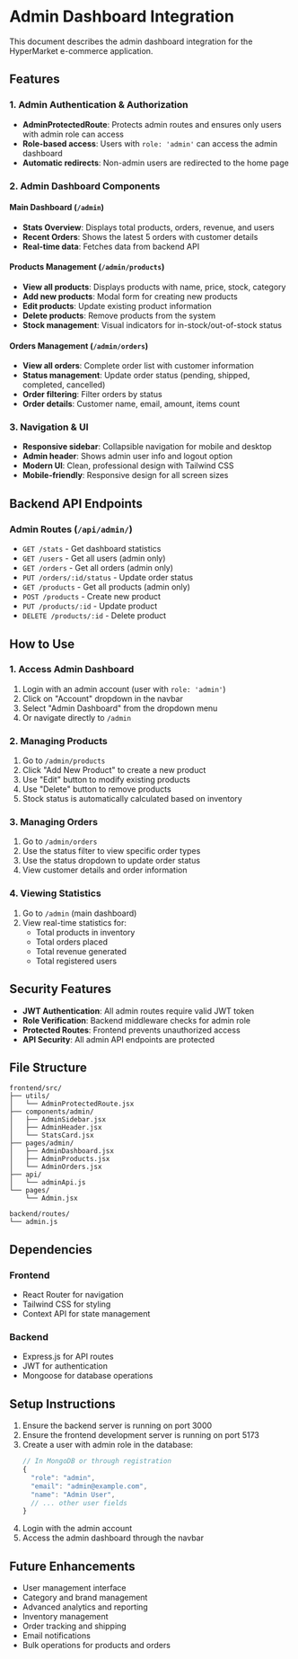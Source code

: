 # Admin Dashboard Integration

This document describes the admin dashboard integration for the HyperMarket e-commerce application.

## Features

### 1. Admin Authentication & Authorization
- **AdminProtectedRoute**: Protects admin routes and ensures only users with admin role can access
- **Role-based access**: Users with `role: 'admin'` can access the admin dashboard
- **Automatic redirects**: Non-admin users are redirected to the home page

### 2. Admin Dashboard Components

#### Main Dashboard (`/admin`)
- **Stats Overview**: Displays total products, orders, revenue, and users
- **Recent Orders**: Shows the latest 5 orders with customer details
- **Real-time data**: Fetches data from backend API

#### Products Management (`/admin/products`)
- **View all products**: Displays products with name, price, stock, category
- **Add new products**: Modal form for creating new products
- **Edit products**: Update existing product information
- **Delete products**: Remove products from the system
- **Stock management**: Visual indicators for in-stock/out-of-stock status

#### Orders Management (`/admin/orders`)
- **View all orders**: Complete order list with customer information
- **Status management**: Update order status (pending, shipped, completed, cancelled)
- **Order filtering**: Filter orders by status
- **Order details**: Customer name, email, amount, items count

### 3. Navigation & UI
- **Responsive sidebar**: Collapsible navigation for mobile and desktop
- **Admin header**: Shows admin user info and logout option
- **Modern UI**: Clean, professional design with Tailwind CSS
- **Mobile-friendly**: Responsive design for all screen sizes

## Backend API Endpoints

### Admin Routes (`/api/admin/`)
- `GET /stats` - Get dashboard statistics
- `GET /users` - Get all users (admin only)
- `GET /orders` - Get all orders (admin only)
- `PUT /orders/:id/status` - Update order status
- `GET /products` - Get all products (admin only)
- `POST /products` - Create new product
- `PUT /products/:id` - Update product
- `DELETE /products/:id` - Delete product

## How to Use

### 1. Access Admin Dashboard
1. Login with an admin account (user with `role: 'admin'`)
2. Click on "Account" dropdown in the navbar
3. Select "Admin Dashboard" from the dropdown menu
4. Or navigate directly to `/admin`

### 2. Managing Products
1. Go to `/admin/products`
2. Click "Add New Product" to create a new product
3. Use "Edit" button to modify existing products
4. Use "Delete" button to remove products
5. Stock status is automatically calculated based on inventory

### 3. Managing Orders
1. Go to `/admin/orders`
2. Use the status filter to view specific order types
3. Use the status dropdown to update order status
4. View customer details and order information

### 4. Viewing Statistics
1. Go to `/admin` (main dashboard)
2. View real-time statistics for:
   - Total products in inventory
   - Total orders placed
   - Total revenue generated
   - Total registered users

## Security Features

- **JWT Authentication**: All admin routes require valid JWT token
- **Role Verification**: Backend middleware checks for admin role
- **Protected Routes**: Frontend prevents unauthorized access
- **API Security**: All admin API endpoints are protected

## File Structure

```
frontend/src/
├── utils/
│   └── AdminProtectedRoute.jsx
├── components/admin/
│   ├── AdminSidebar.jsx
│   ├── AdminHeader.jsx
│   └── StatsCard.jsx
├── pages/admin/
│   ├── AdminDashboard.jsx
│   ├── AdminProducts.jsx
│   └── AdminOrders.jsx
├── api/
│   └── adminApi.js
└── pages/
    └── Admin.jsx

backend/routes/
└── admin.js
```

## Dependencies

### Frontend
- React Router for navigation
- Tailwind CSS for styling
- Context API for state management

### Backend
- Express.js for API routes
- JWT for authentication
- Mongoose for database operations

## Setup Instructions

1. Ensure the backend server is running on port 3000
2. Ensure the frontend development server is running on port 5173
3. Create a user with admin role in the database:
   ```javascript
   // In MongoDB or through registration
   {
     "role": "admin",
     "email": "admin@example.com",
     "name": "Admin User",
     // ... other user fields
   }
   ```
4. Login with the admin account
5. Access the admin dashboard through the navbar

## Future Enhancements

- User management interface
- Category and brand management
- Advanced analytics and reporting
- Inventory management
- Order tracking and shipping
- Email notifications
- Bulk operations for products and orders


